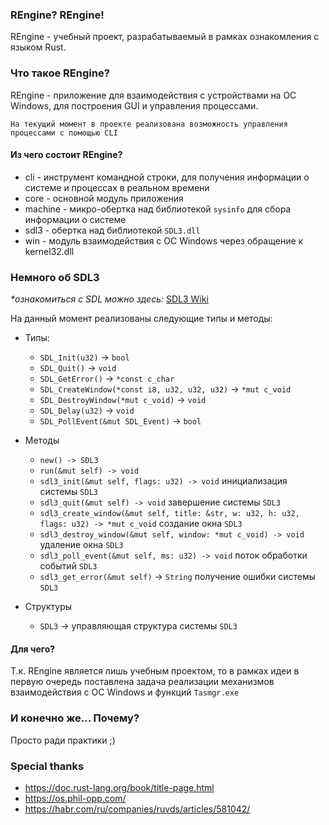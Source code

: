 ### REngine? REngine!

REngine - учебный проект, разрабатываемый в рамках ознакомления с языком Rust.

### Что такое REngine?

REngine - приложение для взаимодействия с устройствами на ОС Windows, для построения GUI и управления процессами.

`На текущий момент в проекте реализована возможность управления процессами с помощью CLI`

#### Из чего состоит REngine?

- cli - инструмент командной строки, для получения информации о системе и процессах в реальном времени
- core - основной модуль приложения
- machine - микро-обертка над библиотекой `sysinfo` для сбора информации о системе
- sdl3 - обертка над библиотекой `SDL3.dll`
- win - модуль взаимодействия с ОС Windows через обращение к kernel32.dll

### Немного об SDL3

*\*ознакомиться с SDL можно здесь:* [SDL3 Wiki](https://wiki.libsdl.org/SDL3/FrontPage)

На данный момент реализованы следующие типы и методы:

- Типы:
	- `SDL_Init(u32)` -> `bool`
	- `SDL_Quit()` -> `void`
	- `SDL_GetError()` -> `*const c_char`
	- `SDL_CreateWindow(*const i8, u32, u32, u32)` -> `*mut c_void`
	- `SDL_DestroyWindow(*mut c_void)` -> `void`
	- `SDL_Delay(u32)` -> `void`
	- `SDL_PollEvent(&mut SDL_Event)` -> `bool`

- Методы
	- `new() -> SDL3`
	- `run(&mut self) -> void`
	- `sdl3_init(&mut self, flags: u32) -> void` инициализация системы `SDL3`
	- `sdl3_quit(&mut self) -> void` завершение системы `SDL3`
	- `sdl3_create_window(&mut self, title: &str, w: u32, h: u32, flags: u32) -> *mut c_void` создание окна `SDL3`
	- `sdl3_destroy_window(&mut self, window: *mut c_void) -> void` удаление окна `SDL3`
	- `sdl3_poll_event(&mut self, ms: u32) -> void` поток обработки событий `SDL3`
	- `sdl3_get_error(&mut self)` -> `String` получение ошибки системы `SDL3`

- Структуры
	- `SDL3` -> управляющая структура системы `SDL3`

#### Для чего?

Т.к. REngine является лишь учебным проектом, то в рамках идеи в первую очередь поставлена задача реализации механизмов взаимодействия с ОС Windows и функций `Tasmgr.exe`

### И конечно же... Почему?

Просто ради практики ;)

### Special thanks

- https://doc.rust-lang.org/book/title-page.html
- https://os.phil-opp.com/
- https://habr.com/ru/companies/ruvds/articles/581042/
